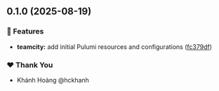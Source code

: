 ## 0.1.0 (2025-08-19)

### 🚀 Features

- **teamcity:** add initial Pulumi resources and configurations ([fc379df](https://github.com/hckhanh/pulumi-any-terraform/commit/fc379df))

### ❤️ Thank You

- Khánh Hoàng @hckhanh